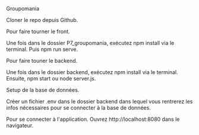Groupomania 

Cloner le repo depuis Github.

Pour faire tourner le front.

Une fois dans le dossier P7_groupomania, exécutez npm install via le terminal. Puis npm run serve.

Pour faire touner le backend.

Une fois dans le dossier backend, exécutez npm install via le terminal. Ensuite, npm start ou node server.js.

Setup de la base de données.

Créer un fichier .env dans le dossier backend dans lequel vous rentrerez les infos nécessaires pour se connecter à la base de données.

Pour se connecter à l'application.
Ouvrez http://localhost:8080 dans le navigateur.

